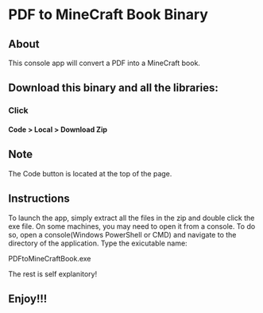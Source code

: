# PDF to MineCraft Book Binary 

## About
This console app will convert a PDF into a MineCraft book. 

## Download this binary and all the libraries: 
### Click 
#### Code > Local > Download Zip 

## Note
The Code button is located at the top of the page. 

## Instructions
To launch the app, simply extract all the files in the zip and double click the exe file. On some machines, you may need to open it from a console. To do so, open a console(Windows PowerShell or CMD) and navigate to the directory of the application. Type the exicutable name: 

PDFtoMineCraftBook.exe 

The rest is self explanitory! 
## Enjoy!!!

